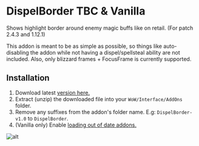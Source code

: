 # DispelBorder TBC & Vanilla
Shows highlight border around enemy magic buffs like on retail. (For patch 2.4.3 and 1.12.1)

This addon is meant to be as simple as possible, so things like auto-disabling the addon while not having a dispel/spellsteal ability are not included.
Also, only blizzard frames + FocusFrame is currently supported.


## Installation
1. Download latest [version here.](https://github.com/wardz/DispelBorder/releases)
2. Extract (unzip) the downloaded file into your `WoW/Interface/AddOns` folder.
3. Remove any suffixes from the addon's folder name. E.g: `DispelBorder-v1.0` to `DispelBorder`.
4. (Vanilla only) Enable [loading out of date addons.](https://support.curse.com/hc/en-us/articles/204270025--WoW-Loading-Out-of-Date-AddOns)


![alt](http://i.imgur.com/1DKOxM0.jpg)
